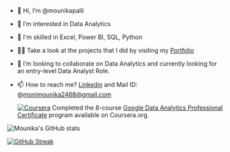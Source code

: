- 👋 Hi, I’m @mounikapalli
  
- 👀 I’m interested in Data Analytics
  
- 📒 I'm skilled in Excel, Power BI, SQL, Python
  
- 👨‍💻 Take a look at the projects that I did by visiting my [Portfolio](https://codebasics.io/portfolio/Palli-Mounika)
  
- 💞️ I’m looking to collaborate on Data Analytics and currently looking for  an entry-level Data Analyst Role.
  
- 📫 How to reach me?
   [Linkedin](https://www.linkedin.com/in/pallimounika/) and Mail ID: @monimounika2468@gmail.com

  [![Coursera](https://img.shields.io/badge/Coursera-%230056D2.svg?style=for-the-badge&logo=Coursera&logoColor=white)](https://www.credly.com/badges/96ffa92d-7c02-44bc-a036-a02ef1f511c3/linked_in_profile)
  Completed the 8-course [Google Data Analytics Professional Certificate](https://www.credly.com/badges/96ffa92d-7c02-44bc-a036-a02ef1f511c3/linked_in_profile) program available on Coursera.org.

  
![Mounika's GitHub stats](https://github-readme-stats.vercel.app/api?username=mounikapalli&show_icons=true&theme=transparent)

  [![GitHub Streak](https://streak-stats.demolab.com?user=mounikapalli&theme=transparent)](https://git.io/streak-stats)
<!---
mounikapalli/mounikapalli is a ✨ special ✨ repository because its `README.md` (this file) appears on your GitHub profile.
You can click the Preview link to take a look at your changes.
--->
